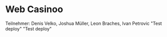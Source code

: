 # Web Casinoo
Teilnehmer: Denis Velko, Joshua Müller, Leon Braches, Ivan Petrovic
"Test deploy" 
"Test deploy" 
